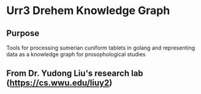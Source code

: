 # Urr3 Drehem Knowledge Graph

## Purpose 

Tools for processing sumerian cuniform tablets in golang and representing data as a knowledge graph for prosophological studies

## From Dr. Yudong Liu's research lab (https://cs.wwu.edu/liuy2)

